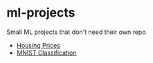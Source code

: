 # ml-projects
Small ML projects that don't need their own repo

* [Housing Prices](housing-prices)
* [MNIST Classification](mnist-classification)
